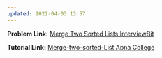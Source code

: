 ```yaml
---
updated: 2022-04-03 13:57
---
```

**Problem Link:** [Merge Two Sorted Lists InterviewBit](https://www.interviewbit.com/problems/merge-two-sorted-lists/)

**Tutorial Link:** [Merge-two-sorted-List Apna College](https://youtu.be/n5_9DMCX0Yk)
